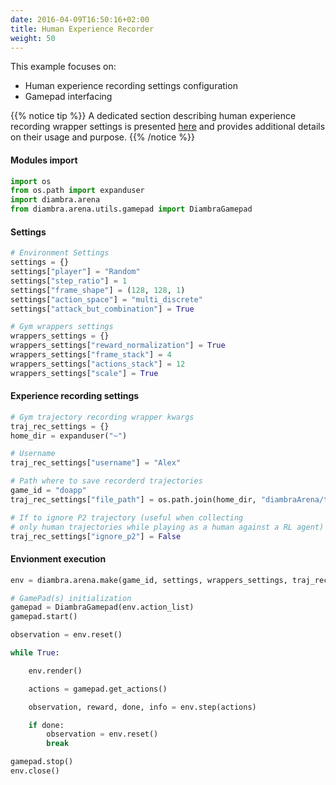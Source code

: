 ```yaml
---
date: 2016-04-09T16:50:16+02:00
title: Human Experience Recorder
weight: 50
---
```


This example focuses on:

- Human experience recording settings configuration
- Gamepad interfacing

{{% notice tip %}}
A dedicated section describing human experience recording wrapper settings is presented <a href="/imitationlearning/#experience-recording-wrapper">here</a> and provides additional details on their usage and purpose.
{{% /notice %}}

#### Modules import

```python
import os
from os.path import expanduser
import diambra.arena
from diambra.arena.utils.gamepad import DiambraGamepad
```

#### Settings

```python
# Environment Settings
settings = {}
settings["player"] = "Random"
settings["step_ratio"] = 1
settings["frame_shape"] = (128, 128, 1)
settings["action_space"] = "multi_discrete"
settings["attack_but_combination"] = True

# Gym wrappers settings
wrappers_settings = {}
wrappers_settings["reward_normalization"] = True
wrappers_settings["frame_stack"] = 4
wrappers_settings["actions_stack"] = 12
wrappers_settings["scale"] = True
```

#### Experience recording settings

```python
# Gym trajectory recording wrapper kwargs
traj_rec_settings = {}
home_dir = expanduser("~")

# Username
traj_rec_settings["username"] = "Alex"

# Path where to save recorderd trajectories
game_id = "doapp"
traj_rec_settings["file_path"] = os.path.join(home_dir, "diambraArena/trajRecordings", game_id)

# If to ignore P2 trajectory (useful when collecting
# only human trajectories while playing as a human against a RL agent)
traj_rec_settings["ignore_p2"] = False
```

#### Envionment execution

```python
env = diambra.arena.make(game_id, settings, wrappers_settings, traj_rec_settings)

# GamePad(s) initialization
gamepad = DiambraGamepad(env.action_list)
gamepad.start()

observation = env.reset()

while True:

    env.render()

    actions = gamepad.get_actions()

    observation, reward, done, info = env.step(actions)

    if done:
        observation = env.reset()
        break

gamepad.stop()
env.close()
```
